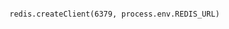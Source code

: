 <!-- usedin: [ _includes/_inlines/Deployment/Node/application-settings-node/application-settings-node_redis.md] -->

```

redis.createClient(6379, process.env.REDIS_URL)

```
